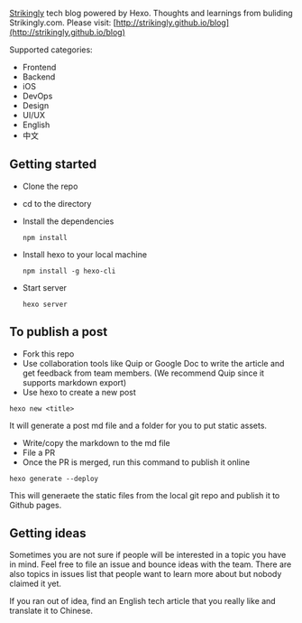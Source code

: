 [Strikingly](https://www.strikingly.com) tech blog powered by Hexo. Thoughts and learnings from buliding Strikingly.com. Please visit: [http://strikingly.github.io/blog](http://strikingly.github.io/blog)

Supported categories:

* Frontend
* Backend
* iOS
* DevOps
* Design
* UI/UX
* English
* 中文

## Getting started
* Clone the repo
* cd to the directory
* Install the dependencies

  ```npm install```

* Install hexo to your local machine

  ```npm install -g hexo-cli```
* Start server

	```hexo server```

## To publish a post

* Fork this repo
* Use collaboration tools like Quip or Google Doc to write the article and get feedback from team members. (We recommend Quip since it supports markdown export)
* Use hexo to create a new post

```hexo new <title>```

It will generate a post md file and a folder for you to put static assets.

* Write/copy the markdown to the md file
* File a PR
* Once the PR is merged, run this command to publish it online

```hexo generate --deploy```

This will generaete the static files from the local git repo and publish it to Github pages.


## Getting ideas

Sometimes you are not sure if people will be interested in a topic you have in mind. Feel free to file an issue and
bounce ideas with the team. There are also topics in issues list that people want to learn more about but nobody claimed it yet.

If you ran out of idea, find an English tech article that you really like and translate it to Chinese.
